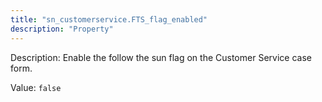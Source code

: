 ```yaml
---
title: "sn_customerservice.FTS_flag_enabled"
description: "Property"
---
```


Description: Enable the follow the sun flag on the Customer Service case form.

Value: `false`